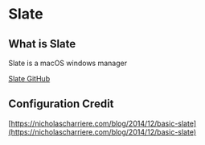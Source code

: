 # Slate

## What is Slate

Slate is a macOS windows manager

[Slate GitHub](https://github.com/jigish/slate)

## Configuration Credit

[https://nicholascharriere.com/blog/2014/12/basic-slate](https://nicholascharriere.com/blog/2014/12/basic-slate)
